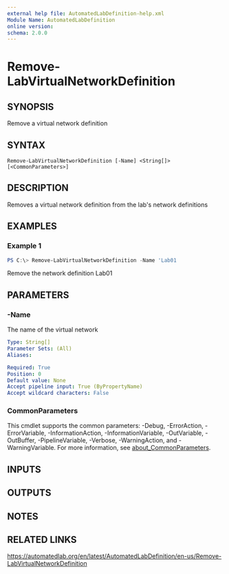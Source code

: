 ```yaml
---
external help file: AutomatedLabDefinition-help.xml
Module Name: AutomatedLabDefinition
online version:
schema: 2.0.0
---
```


# Remove-LabVirtualNetworkDefinition

## SYNOPSIS
Remove a virtual network definition

## SYNTAX

```
Remove-LabVirtualNetworkDefinition [-Name] <String[]> [<CommonParameters>]
```

## DESCRIPTION
Removes a virtual network definition from the lab's network definitions

## EXAMPLES

### Example 1
```powershell
PS C:\> Remove-LabVirtualNetworkDefinition -Name 'Lab01
```

Remove the network definition Lab01

## PARAMETERS

### -Name
The name of the virtual network

```yaml
Type: String[]
Parameter Sets: (All)
Aliases:

Required: True
Position: 0
Default value: None
Accept pipeline input: True (ByPropertyName)
Accept wildcard characters: False
```

### CommonParameters
This cmdlet supports the common parameters: -Debug, -ErrorAction, -ErrorVariable, -InformationAction, -InformationVariable, -OutVariable, -OutBuffer, -PipelineVariable, -Verbose, -WarningAction, and -WarningVariable. For more information, see [about_CommonParameters](http://go.microsoft.com/fwlink/?LinkID=113216).

## INPUTS

## OUTPUTS

## NOTES

## RELATED LINKS
https://automatedlab.org/en/latest/AutomatedLabDefinition/en-us/Remove-LabVirtualNetworkDefinition
